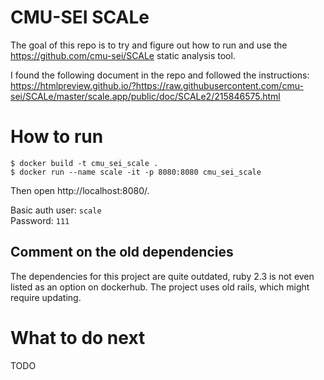 # CMU-SEI SCALe

The goal of this repo is to try and figure out how to run and use the https://github.com/cmu-sei/SCALe static analysis tool.

I found the following document in the repo and followed the instructions: https://htmlpreview.github.io/?https://raw.githubusercontent.com/cmu-sei/SCALe/master/scale.app/public/doc/SCALe2/215846575.html

# How to run

```
$ docker build -t cmu_sei_scale .
$ docker run --name scale -it -p 8080:8080 cmu_sei_scale
```

Then open http://localhost:8080/.

Basic auth user: `scale`  
Password: `111`  

## Comment on the old dependencies

The dependencies for this project are quite outdated, ruby 2.3 is not even listed as an option on dockerhub. The project uses old rails, which might require updating.

# What to do next

TODO

